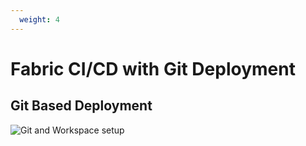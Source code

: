```yaml
---
  weight: 4
---
```


# Fabric CI/CD with Git Deployment

## Git Based Deployment
![Git and Workspace setup](../assets/diagrams/Fabric-CI-CD.drawio)
